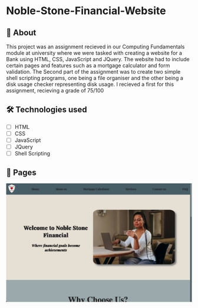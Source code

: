 # Noble-Stone-Financial-Website

## 📖 About
 This project was an assignment recieved in our Computing Fundamentals module at university where we were tasked with creating a website for a Bank using HTML, CSS, JavaScript and JQuery. The website had to include certain pages and features such as a mortgage calculator and form validation. The Second part of the assignment was to create two simple shell scripting programs, one being a file organiser and the other being a disk usage checker representing disk usage. I recieved a first for this assignment, recieving a grade of 75/100

 ## 🛠️ Technologies used
 - [ ] HTML
 - [ ] CSS
 - [ ] JavaScript
 - [ ] JQuery
 - [ ] Shell Scripting

## 📄 Pages
![Home Page](Screenshots/Home%20Page.png)